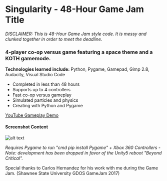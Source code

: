 # Singularity - 48-Hour Game Jam Title

*DISCLAIMER: This is 48-Hour Game Jam style code. It is messy and clunked together in order to meet the deadline.*

### 4-player co-op versus game featuring a space theme and a KOTH gamemode. 
__Technologies learned include:__ Python, Pygame, Gamepad, Gimp 2.8, Audacity, Visual Studio Code

- Completed in less than 48 hours
- Supports up to 4 controllers
- Fast co-op versus gameplay
- Simulated particles and physics
- Creating with Python and Pygame

[YouTube Gameplay Demo](https://youtu.be/vtN9hDAGOEE)

#### Screenshot Content
![alt text](https://raw.githubusercontent.com/DaltonFox/Singularity/master/GitContent/Image_singular.gif)

*Requires Pygame to run "cmd pip install Pygame" + Xbox 360 Controllers*
*- Note: development has been dropped in favor of the Unity5 reboot "Beyond Critical".*

Special thanks to Carlos Hernandez for his work with me during the Game Jam. (Shawnee State University GDOS GameJam 2017)

